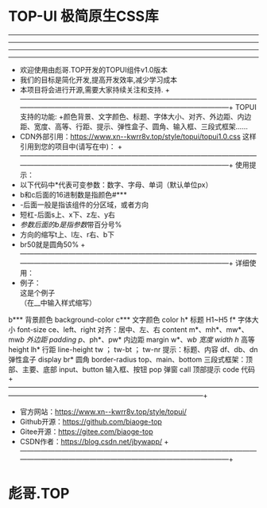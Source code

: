 # TOP-UI 极简原生CSS库
*******  *****   ****     *   *   ***
   *     *   *   *  *     *   *    *
   *     *   *   ****     *   *    *
   *     *****   *        *****   ***

+ 欢迎使用由彪哥.TOP开发的TOPUI组件v1.0版本
+ 我们的目标是简化开发,提高开发效率,减少学习成本
+ 本项目将会进行开源,需要大家持续关注和支持. 
+————————————————————————————————————————————————————————————————+
TOPUI支持的功能:
+颜色背景、文字颜色、标题、字体大小、对齐、外边距、内边距、宽度、高等、行距、提示、弹性盒子、圆角、输入框、三段式框架……
+ CDN外部引用：https://www.xn--kwrr8v.top/style/topui/topui1.0.css
这样引用到您的项目中(请写在<head>中)：<link rel="stylesheet" href="//xn--kwrr8v.top/style/topui/topui1.0.css" />
+————————————————————————————————————————————————————————————————+
使用提示：
+ 以下代码中*代表可变参数：数字、字母、单词（默认单位px）
+ b和c后面的16进制数是指颜色#***
+ -后面一般是指该组件的分区域，或者方向
+ 短杠-后面s上、x下、z左、y右
+ *参数后面的b是指参数*带百分号%
+ 方向的缩写t上、l左、r右、b下
+ br50就是圆角50%
+————————————————————————————————————————————————————————————————+
详细使用：
+ 例子：<div class="__">这是个例子</div>  （在__中输入样式缩写）

b***  背景颜色  background-color
c***  文字颜色  color
h*    标题      H1~H5
f*    字体大小  font-size
ce、left、right    对齐：居中、左、右  content
m*、mh*、mw*、mw*b  外边距  padding
p*、ph*、pw*        内边距  margin
w*、w*b            宽度  width
h*				   高等  height
lh*				   行距  line-height
tw ； tw-bt ； tw-nr  提示：标题、内容
df、db、dn		   弹性盒子  display
br*				   圆角     border-radius
top、main、bottom  三段式框架：顶部、主要、底部
input、button      输入框、按钮
pop 			   弹窗
call			   顶部提示
code               代码
+————————————————————————————————————————————————————————————————+
+ 官方网站：https://www.xn--kwrr8v.top/style/topui/
+ Github开源：https://github.com/biaoge-top
+ Gitee开源：https://gitee.com/biaoge-top
+ CSDN作者：https://blog.csdn.net/jbywapp/
+————————————————————————————————————————————————————————————————+
# 彪哥.TOP
